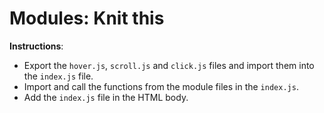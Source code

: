 # Modules: Knit this

**Instructions**:

- Export the `hover.js`, `scroll.js` and `click.js` files and import them into the `index.js` file.
- Import and call the functions from the module files in the `index.js`.
- Add the `index.js` file in the HTML body.
